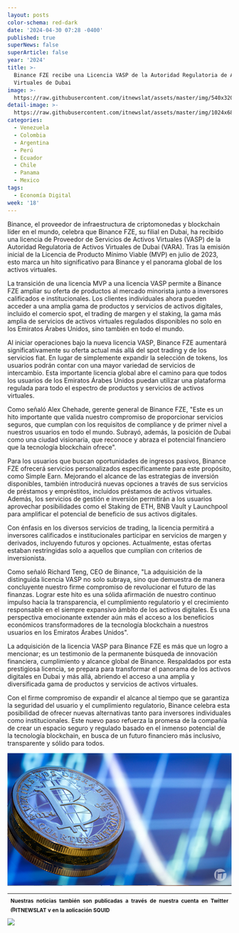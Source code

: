 ```yaml
---
layout: posts
color-schema: red-dark
date: '2024-04-30 07:28 -0400'
published: true
superNews: false
superArticle: false
year: '2024'
title: >-
  Binance FZE recibe una Licencia VASP de la Autoridad Regulatoria de Activos
  Virtuales de Dubai
image: >-
  https://raw.githubusercontent.com/itnewslat/assets/master/img/540x320/economia-crypto-p.jpg
detail-image: >-
  https://raw.githubusercontent.com/itnewslat/assets/master/img/1024x680/economia-crypto-g.jpg
categories:
  - Venezuela
  - Colombia
  - Argentina
  - Perú
  - Ecuador
  - Chile
  - Panama
  - Mexico
tags:
  - Economía Digital
week: '18'
---
```

Binance, el proveedor de infraestructura de criptomonedas y blockchain líder en el mundo, celebra que Binance FZE, su filial en Dubai, ha recibido una licencia de Proveedor de Servicios de Activos Virtuales (VASP) de la Autoridad Regulatoria de Activos Virtuales de Dubai (VARA). Tras la emisión inicial de la Licencia de Producto Mínimo Viable (MVP) en julio de 2023, esto marca un hito significativo para Binance y el panorama global de los activos virtuales.

La transición de una licencia MVP a una licencia VASP permite a Binance FZE ampliar su oferta de productos al mercado minorista junto a inversores calificados e institucionales. Los clientes individuales ahora pueden acceder a una amplia gama de productos y servicios de activos digitales, incluido el comercio spot, el trading de margen y el staking, la gama más amplia de servicios de activos virtuales regulados disponibles no solo en los Emiratos Árabes Unidos, sino también en todo el mundo.

Al iniciar operaciones bajo la nueva licencia VASP, Binance FZE aumentará significativamente su oferta actual más allá del spot trading y de los servicios fiat. En lugar de simplemente expandir la selección de tokens, los usuarios podrán contar con una mayor variedad de servicios de intercambio. Esta importante licencia global abre el camino para que todos los usuarios de los Emiratos Árabes Unidos puedan utilizar una plataforma regulada para todo el espectro de productos y servicios de activos virtuales.

Como señaló Alex Chehade, gerente general de Binance FZE, "Este es un hito importante que valida nuestro compromiso de proporcionar servicios seguros, que cumplan con los requisitos de compliance y de primer nivel a nuestros usuarios en todo el mundo. Subrayó, además, la posición de Dubai como una ciudad visionaria, que reconoce y abraza el potencial financiero que la tecnología blockchain ofrece".

Para los usuarios que buscan oportunidades de ingresos pasivos, Binance FZE ofrecerá servicios personalizados específicamente para este propósito, como Simple Earn. Mejorando el alcance de las estrategias de inversión disponibles, también introducirá nuevas opciones a través de sus servicios de préstamos y empréstitos, incluidos préstamos de activos virtuales. Además, los servicios de gestión e inversión permitirán a los usuarios aprovechar posibilidades como el Staking de ETH, BNB Vault y Launchpool para amplificar el potencial de beneficio de sus activos digitales.

Con énfasis en los diversos servicios de trading, la licencia permitirá a inversores calificados e institucionales participar en servicios de margen y derivados, incluyendo futuros y opciones. Actualmente, estas ofertas estaban restringidas solo a aquellos que cumplían con criterios de inversionista.

Como señaló Richard Teng, CEO de Binance, "La adquisición de la distinguida licencia VASP no solo subraya, sino que demuestra de manera concluyente nuestro firme compromiso de revolucionar el futuro de las finanzas. Lograr este hito es una sólida afirmación de nuestro continuo impulso hacia la transparencia, el cumplimiento regulatorio y el crecimiento responsable en el siempre expansivo ámbito de los activos digitales. Es una perspectiva emocionante extender aún más el acceso a los beneficios económicos transformadores de la tecnología blockchain a nuestros usuarios en los Emiratos Árabes Unidos".

La adquisición de la licencia VASP para Binance FZE es más que un logro a mencionar; es un testimonio de la permanente búsqueda de innovación financiera, cumplimiento y alcance global de Binance. Respaldados por esta prestigiosa licencia, se prepara para transformar el panorama de los activos digitales en Dubai y más allá, abriendo el acceso a una amplia y diversificada gama de productos y servicios de activos virtuales.

Con el firme compromiso de expandir el alcance al tiempo que se garantiza la seguridad del usuario y el cumplimiento regulatorio, Binance celebra esta posibilidad de ofrecer nuevas alternativas tanto para inversores individuales como institucionales. Este nuevo paso refuerza la promesa de la compañía de crear un espacio seguro y regulado basado en el inmenso potencial de la tecnología blockchain, en busca de un futuro financiero más inclusivo, transparente y sólido para todos.

![](https://raw.githubusercontent.com/itnewslat/assets/master/img/540x320/economia-crypto-p.jpg)

<table style="height: 42px;" width="569">
<tbody>
<tr>
<td style="text-align: justify;"><sub><strong>Nuestras noticias también son publicadas a través de nuestra cuenta en Twitter <a href="https://twitter.com/itnewslat?lang=es">@ITNEWSLAT</a> y en la aplicación <a href="https://squidapp.co/en/">SQUID</a></strong></sub></td>
</tr>
</tbody>
</table>

<img src="https://tracker.metricool.com/c3po.jpg?hash=56f88a41e39ab42c063cc51676587a04"/>
